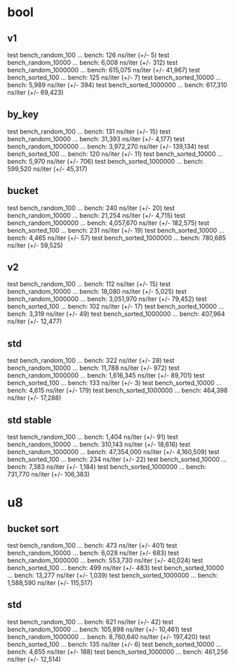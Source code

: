 # bool

## v1

test bench_random_100     ... bench:         126 ns/iter (+/- 5)
test bench_random_10000   ... bench:       6,008 ns/iter (+/- 312)
test bench_random_1000000 ... bench:     615,075 ns/iter (+/- 41,967)
test bench_sorted_100     ... bench:         125 ns/iter (+/- 7)
test bench_sorted_10000   ... bench:       5,989 ns/iter (+/- 394)
test bench_sorted_1000000 ... bench:     617,310 ns/iter (+/- 69,423)

## by_key

test bench_random_100     ... bench:         131 ns/iter (+/- 15)
test bench_random_10000   ... bench:      31,393 ns/iter (+/- 4,177)
test bench_random_1000000 ... bench:   3,972,270 ns/iter (+/- 139,134)
test bench_sorted_100     ... bench:         120 ns/iter (+/- 11)
test bench_sorted_10000   ... bench:       5,970 ns/iter (+/- 706)
test bench_sorted_1000000 ... bench:     599,520 ns/iter (+/- 45,317)

## bucket

test bench_random_100     ... bench:         240 ns/iter (+/- 20)
test bench_random_10000   ... bench:      21,254 ns/iter (+/- 4,715)
test bench_random_1000000 ... bench:   4,057,670 ns/iter (+/- 182,575)
test bench_sorted_100     ... bench:         231 ns/iter (+/- 19)
test bench_sorted_10000   ... bench:       4,465 ns/iter (+/- 57)
test bench_sorted_1000000 ... bench:     780,685 ns/iter (+/- 59,525)

## v2

test bench_random_100     ... bench:         112 ns/iter (+/- 15)
test bench_random_10000   ... bench:      18,080 ns/iter (+/- 5,025)
test bench_random_1000000 ... bench:   3,051,970 ns/iter (+/- 79,452)
test bench_sorted_100     ... bench:         102 ns/iter (+/- 17)
test bench_sorted_10000   ... bench:       3,319 ns/iter (+/- 49)
test bench_sorted_1000000 ... bench:     407,964 ns/iter (+/- 12,477)

## std

test bench_random_100     ... bench:         322 ns/iter (+/- 28)
test bench_random_10000   ... bench:      11,788 ns/iter (+/- 972)
test bench_random_1000000 ... bench:   1,616,345 ns/iter (+/- 89,701)
test bench_sorted_100     ... bench:         133 ns/iter (+/- 3)
test bench_sorted_10000   ... bench:       4,615 ns/iter (+/- 179)
test bench_sorted_1000000 ... bench:     464,398 ns/iter (+/- 17,288)

## std stable

test bench_random_100     ... bench:       1,404 ns/iter (+/- 91)
test bench_random_10000   ... bench:     310,143 ns/iter (+/- 18,616)
test bench_random_1000000 ... bench:  47,354,000 ns/iter (+/- 4,160,509)
test bench_sorted_100     ... bench:         234 ns/iter (+/- 22)
test bench_sorted_10000   ... bench:       7,383 ns/iter (+/- 1,184)
test bench_sorted_1000000 ... bench:     731,770 ns/iter (+/- 106,383)

# u8

## bucket sort

test bench_random_100     ... bench:         473 ns/iter (+/- 401)
test bench_random_10000   ... bench:       6,028 ns/iter (+/- 683)
test bench_random_1000000 ... bench:     553,730 ns/iter (+/- 40,024)
test bench_sorted_100     ... bench:         499 ns/iter (+/- 483)
test bench_sorted_10000   ... bench:      13,277 ns/iter (+/- 1,039)
test bench_sorted_1000000 ... bench:   1,588,590 ns/iter (+/- 115,517)

## std

test bench_random_100     ... bench:         621 ns/iter (+/- 42)
test bench_random_10000   ... bench:     105,898 ns/iter (+/- 10,461)
test bench_random_1000000 ... bench:   8,760,640 ns/iter (+/- 197,420)
test bench_sorted_100     ... bench:         135 ns/iter (+/- 6)
test bench_sorted_10000   ... bench:       4,655 ns/iter (+/- 188)
test bench_sorted_1000000 ... bench:     461,256 ns/iter (+/- 12,514)